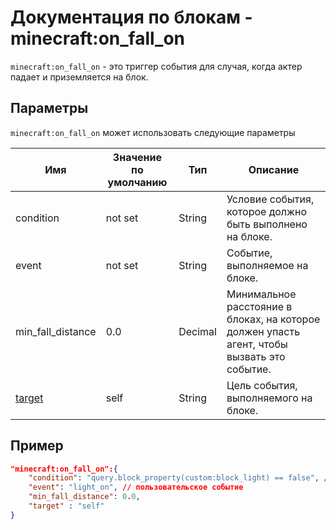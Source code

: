 # Документация по блокам - minecraft:on_fall_on

`minecraft:on_fall_on` - это триггер события для случая, когда актер падает и приземляется на блок.

## Параметры

`minecraft:on_fall_on` может использовать следующие параметры

| Имя                                                 | Значение по умолчанию | Тип     | Описание                                                                                    |
|-----------------------------------------------------|-----------------------|---------|---------------------------------------------------------------------------------------------|
| condition                                           | not set               | String  | Условие события, которое должно быть выполнено на блоке.                                    |
| event                                               | not set               | String  | Событие, выполняемое на блоке.                                                              |
| min_fall_distance                                   | 0.0                   | Decimal | Минимальное расстояние в блоках, на которое должен упасть агент, чтобы вызвать это событие. |
| [target](../../Entity_JSON/Filters/Filters_List.md) | self                  | String  | Цель события, выполняемого на блоке.                                                        |

## Пример

``` json
"minecraft:on_fall_on":{
    "condition": "query.block_property(custom:block_light) == false", // пользовательское условие
    "event": "light_on", // пользовательское событие
    "min_fall_distance": 0.0,
    "target" : "self"
}
```
